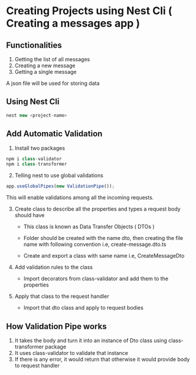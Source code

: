# Creating Projects using Nest Cli ( Creating a messages app )

## Functionalities

1. Getting the list of all messages
2. Creating a new message
3. Getting a single message

A json file will be used for storing data

## Using Nest Cli

```javascript
nest new <project-name>
```

## Add Automatic Validation

1. Install two packages

```javascript
npm i class-validator
npm i class-transformer
```

2. Telling nest to use global validations

```javascript
app.useGlobalPipes(new ValidationPipe());
```

This will enable validations among all the incoming requests.

3. Create class to describe all the properties and types a request body should have

   - This class is known as Data Transfer Objects ( DTOs )

   * Folder should be created with the name dto, then creating the file name with following convention i.e, create-message.dto.ts

   * Create and export a class with same name i.e, CreateMessageDto

4. Add validation rules to the class

   - Import decorators from class-validator and add them to the properties

5. Apply that class to the request handler

   - Import that dto class and apply to request bodies

## How Validation Pipe works

1. It takes the body and turn it into an instance of Dto class using class-transformer package
2. It uses class-validator to validate that instance
3. If there is any error, it would return that otherwise it would provide body to request handler
